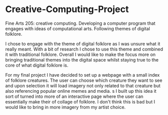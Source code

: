 # Creative-Computing-Project
Fine Arts 205: creative computing. Developing a computer program that engages with ideas of computational arts. Following themes of digital folklore.  

I chose to engage with the theme of digital folklore as I was unsure what it really meant. With a bit of research I chose to use this theme and combined it with traditional folklore. Overall I would like to make the focus more on bringing traditional themes into the digital space whilst staying true to the core of what digital folklore is. 

For my final project I have decided to set up a webpage with a small index of folklore creatures. The user can choose which creature they want to see and upon selection it will load imagery not only related to that creature but also referencing popular online memes and media. 
s I built up this idea it sort of turned into more of an interactive page where the user can essentially make their of collage of folklore. I don't think this is bad but I would like to bring in more imagery from my artist choice. 
